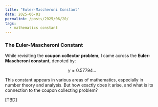 ```yaml
---
title: "Euler-Mascheroni Constant"
date: 2025-06-01
permalink: /posts/2025/06/20/
tags:
  - mathematics constant
---
```


### The Euler-Mascheroni Constant

While revisiting the **coupon collector problem**, I came across the **Euler-Mascheroni constant**, denoted by:

$$
\gamma \approx 0.57794\ldots
$$

This constant appears in various areas of mathematics, especially in number theory and analysis. But how exactly does it arise, and what is its connection to the coupon collecting problem?

[TBD]